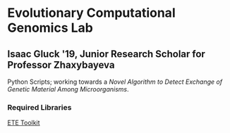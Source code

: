 # Evolutionary Computational Genomics Lab
## Isaac Gluck '19, Junior Research Scholar for Professor Zhaxybayeva

Python Scripts; working towards a *Novel Algorithm to Detect Exchange of Genetic Material Among Microorganisms*.

### Required Libraries
[ETE Toolkit](https://www.etetoolkit.org)
